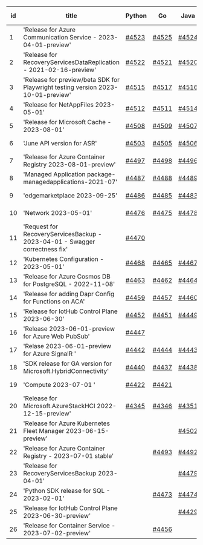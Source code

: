| id | title | Python | Go | Java | Js | created date | target date | status |
| ------ | ------ | ------ | ------ | ------ | ------ | ------ | ------ | :-----: |
| 1 | 'Release for Azure Communication Service - 2023-04-01-preview'  | [#4523](https://github.com/Azure/sdk-release-request/issues/4523)  | [#4525](https://github.com/Azure/sdk-release-request/issues/4525)  | [#4524](https://github.com/Azure/sdk-release-request/issues/4524)  | [#4526](https://github.com/Azure/sdk-release-request/issues/4526)  | 09-13 | 10-27 |  |
| 2 | 'Release for RecoveryServicesDataReplication - 2021-02-16-preview'  | [#4522](https://github.com/Azure/sdk-release-request/issues/4522)  | [#4521](https://github.com/Azure/sdk-release-request/issues/4521)  | [#4520](https://github.com/Azure/sdk-release-request/issues/4520)  | [#4519](https://github.com/Azure/sdk-release-request/issues/4519)  | 09-13 | 10-27 |  |
| 3 | 'Release for preview/beta SDK for Playwright testing version 2023-10-01-preview'  | [#4515](https://github.com/Azure/sdk-release-request/issues/4515)  | [#4517](https://github.com/Azure/sdk-release-request/issues/4517)  | [#4516](https://github.com/Azure/sdk-release-request/issues/4516)  | [#4518](https://github.com/Azure/sdk-release-request/issues/4518)  | 09-13 | 10-27 |  |
| 4 | 'Release for NetAppFiles 2023-05-01'  | [#4512](https://github.com/Azure/sdk-release-request/issues/4512)  | [#4511](https://github.com/Azure/sdk-release-request/issues/4511)  | [#4514](https://github.com/Azure/sdk-release-request/issues/4514)  | [#4513](https://github.com/Azure/sdk-release-request/issues/4513)  | 09-08 | 10-27 |  |
| 5 | 'Release for Microsoft Cache - 2023-08-01'  | [#4508](https://github.com/Azure/sdk-release-request/issues/4508)  | [#4509](https://github.com/Azure/sdk-release-request/issues/4509)  | [#4507](https://github.com/Azure/sdk-release-request/issues/4507)  | [#4510](https://github.com/Azure/sdk-release-request/issues/4510)  | 09-07 | 09-22 | Hold on by JS/ |
| 6 | 'June API version for ASR'  | [#4503](https://github.com/Azure/sdk-release-request/issues/4503)  | [#4505](https://github.com/Azure/sdk-release-request/issues/4505)  | [#4506](https://github.com/Azure/sdk-release-request/issues/4506)  | [#4504](https://github.com/Azure/sdk-release-request/issues/4504)  | 09-06 | 09-22 |  |
| 7 | 'Release for Azure Container Registry 2023-08-01-preview'  | [#4497](https://github.com/Azure/sdk-release-request/issues/4497)  | [#4498](https://github.com/Azure/sdk-release-request/issues/4498)  | [#4496](https://github.com/Azure/sdk-release-request/issues/4496)  | [#4495](https://github.com/Azure/sdk-release-request/issues/4495)  | 09-05 | 09-22 | Hold on by JS/ |
| 8 | 'Managed Application package-managedapplications-2021-07'  | [#4487](https://github.com/Azure/sdk-release-request/issues/4487)  | [#4488](https://github.com/Azure/sdk-release-request/issues/4488)  | [#4489](https://github.com/Azure/sdk-release-request/issues/4489)  | [#4490](https://github.com/Azure/sdk-release-request/issues/4490)  | 09-05 | 09-22 |  |
| 9 | 'edgemarketplace 2023-09-25'  | [#4486](https://github.com/Azure/sdk-release-request/issues/4486)  | [#4485](https://github.com/Azure/sdk-release-request/issues/4485)  | [#4483](https://github.com/Azure/sdk-release-request/issues/4483)  | [#4484](https://github.com/Azure/sdk-release-request/issues/4484)  | 08-31 | 09-22 | Hold on by JS/Java/Go/ |
| 10 | 'Network 2023-05-01'  | [#4476](https://github.com/Azure/sdk-release-request/issues/4476)  | [#4475](https://github.com/Azure/sdk-release-request/issues/4475)  | [#4478](https://github.com/Azure/sdk-release-request/issues/4478)  | [#4477](https://github.com/Azure/sdk-release-request/issues/4477)  | 08-29 | 09-22 |  |
| 11 | 'Request for RecoveryServicesBackup - 2023-04-01 - Swagger correctness fix'  | [#4470](https://github.com/Azure/sdk-release-request/issues/4470)  |  |  |  | 08-29 | 09-22 |  |
| 12 | 'Kubernetes Configuration - 2023-05-01'  | [#4468](https://github.com/Azure/sdk-release-request/issues/4468)  | [#4465](https://github.com/Azure/sdk-release-request/issues/4465)  | [#4467](https://github.com/Azure/sdk-release-request/issues/4467)  | [#4466](https://github.com/Azure/sdk-release-request/issues/4466)  | 08-28 | 09-22 |  |
| 13 | 'Release for Azure Cosmos DB for PostgreSQL - 2022-11-08'  | [#4463](https://github.com/Azure/sdk-release-request/issues/4463)  | [#4462](https://github.com/Azure/sdk-release-request/issues/4462)  | [#4464](https://github.com/Azure/sdk-release-request/issues/4464)  | [#4461](https://github.com/Azure/sdk-release-request/issues/4461)  | 08-23 | 09-22 |  |
| 14 | 'Release for adding Dapr Config for Functions on ACA'  | [#4459](https://github.com/Azure/sdk-release-request/issues/4459)  | [#4457](https://github.com/Azure/sdk-release-request/issues/4457)  | [#4460](https://github.com/Azure/sdk-release-request/issues/4460)  | [#4458](https://github.com/Azure/sdk-release-request/issues/4458)  | 08-23 | 09-22 | Hold on by JS/Java/Go/ |
| 15 | 'Release for IotHub Control Plane 2023-06-30'  | [#4452](https://github.com/Azure/sdk-release-request/issues/4452)  | [#4451](https://github.com/Azure/sdk-release-request/issues/4451)  | [#4449](https://github.com/Azure/sdk-release-request/issues/4449)  | [#4450](https://github.com/Azure/sdk-release-request/issues/4450)  | 08-17 | 09-22 |  |
| 16 | 'Release 2023-06-01-preview for Azure Web PubSub'  | [#4447](https://github.com/Azure/sdk-release-request/issues/4447)  |  |  |  | 08-17 | 09-22 | Hold on by Python/ |
| 17 | 'Relase 2023-06-01-preview for Azure SignalR '  | [#4442](https://github.com/Azure/sdk-release-request/issues/4442)  | [#4444](https://github.com/Azure/sdk-release-request/issues/4444)  | [#4443](https://github.com/Azure/sdk-release-request/issues/4443)  | [#4441](https://github.com/Azure/sdk-release-request/issues/4441)  | 08-17 | 09-22 |  |
| 18 | 'SDK release for GA version for Microsoft.HybridConnectivity'  | [#4440](https://github.com/Azure/sdk-release-request/issues/4440)  | [#4437](https://github.com/Azure/sdk-release-request/issues/4437)  | [#4438](https://github.com/Azure/sdk-release-request/issues/4438)  | [#4439](https://github.com/Azure/sdk-release-request/issues/4439)  | 08-16 | 09-22 |  |
| 19 | 'Compute 2023-07-01 '  | [#4422](https://github.com/Azure/sdk-release-request/issues/4422)  | [#4421](https://github.com/Azure/sdk-release-request/issues/4421)  |  | [#4423](https://github.com/Azure/sdk-release-request/issues/4423)  | 08-12 | 09-22 |  |
| 20 | 'Release for Microsoft.AzureStackHCI 2022-12-15-preview'  | [#4345](https://github.com/Azure/sdk-release-request/issues/4345)  | [#4346](https://github.com/Azure/sdk-release-request/issues/4346)  | [#4351](https://github.com/Azure/sdk-release-request/issues/4351)  | [#4352](https://github.com/Azure/sdk-release-request/issues/4352)  | 07-19 | 09-22 | Hold on by JS/Java/Python/ |
| 21 | 'Release for Azure Kubernetes Fleet Manager 2023-06-15-preview'  |  |  | [#4502](https://github.com/Azure/sdk-release-request/issues/4502)  | [#4501](https://github.com/Azure/sdk-release-request/issues/4501)  | 09-06 | 09-22 |  |
| 22 | 'Release for Azure Container Registry - 2023-07-01 stable'  |  | [#4493](https://github.com/Azure/sdk-release-request/issues/4493)  | [#4492](https://github.com/Azure/sdk-release-request/issues/4492)  | [#4491](https://github.com/Azure/sdk-release-request/issues/4491)  | 09-05 | 09-22 |  |
| 23 | 'Release for RecoveryServicesBackup 2023-04-01'  |  |  | [#4479](https://github.com/Azure/sdk-release-request/issues/4479)  |  | 08-30 | 09-05 |  |
| 24 | 'Python SDK release for SQL - 2023-02-01'  |  | [#4473](https://github.com/Azure/sdk-release-request/issues/4473)  | [#4474](https://github.com/Azure/sdk-release-request/issues/4474)  | [#4471](https://github.com/Azure/sdk-release-request/issues/4471)  | 08-29 | 09-22 |  |
| 25 | 'Release for IotHub Control Plane 2023-06-30-preview'  |  |  | [#4429](https://github.com/Azure/sdk-release-request/issues/4429)  | [#4430](https://github.com/Azure/sdk-release-request/issues/4430)  | 08-15 | 09-22 |  |
| 26 | 'Release for Container Service - 2023-07-02-preview'  |  | [#4456](https://github.com/Azure/sdk-release-request/issues/4456)  |  | [#4455](https://github.com/Azure/sdk-release-request/issues/4455)  | 08-23 | 09-22 |  |
